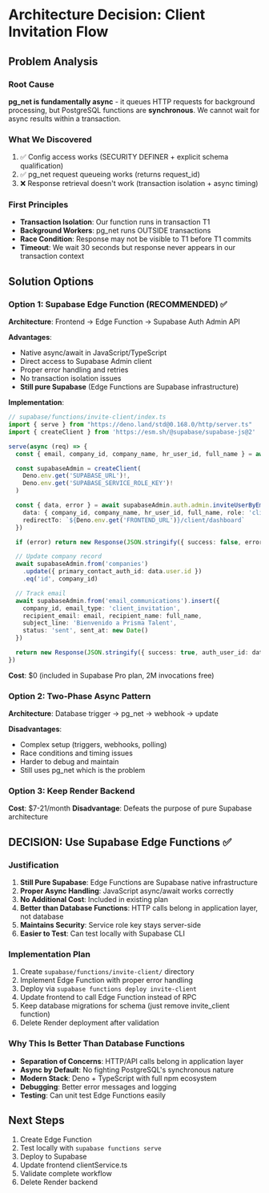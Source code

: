 # Architecture Decision: Client Invitation Flow

## Problem Analysis

### Root Cause
**pg_net is fundamentally async** - it queues HTTP requests for background processing, but PostgreSQL functions are **synchronous**. We cannot wait for async results within a transaction.

### What We Discovered
1. ✅ Config access works (SECURITY DEFINER + explicit schema qualification)
2. ✅ pg_net request queueing works (returns request_id)
3. ❌ Response retrieval doesn't work (transaction isolation + async timing)

### First Principles
- **Transaction Isolation**: Our function runs in transaction T1
- **Background Workers**: pg_net runs OUTSIDE transactions
- **Race Condition**: Response may not be visible to T1 before T1 commits
- **Timeout**: We wait 30 seconds but response never appears in our transaction context

## Solution Options

### Option 1: Supabase Edge Function (RECOMMENDED) ✅
**Architecture**: Frontend → Edge Function → Supabase Auth Admin API

**Advantages**:
- Native async/await in JavaScript/TypeScript
- Direct access to Supabase Admin client
- Proper error handling and retries
- No transaction isolation issues
- **Still pure Supabase** (Edge Functions are Supabase infrastructure)

**Implementation**:
```typescript
// supabase/functions/invite-client/index.ts
import { serve } from "https://deno.land/std@0.168.0/http/server.ts"
import { createClient } from 'https://esm.sh/@supabase/supabase-js@2'

serve(async (req) => {
  const { email, company_id, company_name, hr_user_id, full_name } = await req.json()

  const supabaseAdmin = createClient(
    Deno.env.get('SUPABASE_URL')!,
    Deno.env.get('SUPABASE_SERVICE_ROLE_KEY')!
  )

  const { data, error } = await supabaseAdmin.auth.admin.inviteUserByEmail(email, {
    data: { company_id, company_name, hr_user_id, full_name, role: 'client' },
    redirectTo: `${Deno.env.get('FRONTEND_URL')}/client/dashboard`
  })

  if (error) return new Response(JSON.stringify({ success: false, error }), { status: 400 })

  // Update company record
  await supabaseAdmin.from('companies')
    .update({ primary_contact_auth_id: data.user.id })
    .eq('id', company_id)

  // Track email
  await supabaseAdmin.from('email_communications').insert({
    company_id, email_type: 'client_invitation',
    recipient_email: email, recipient_name: full_name,
    subject_line: 'Bienvenido a Prisma Talent',
    status: 'sent', sent_at: new Date()
  })

  return new Response(JSON.stringify({ success: true, auth_user_id: data.user.id }))
})
```

**Cost**: $0 (included in Supabase Pro plan, 2M invocations free)

### Option 2: Two-Phase Async Pattern
**Architecture**: Database trigger → pg_net → webhook → update

**Disadvantages**:
- Complex setup (triggers, webhooks, polling)
- Race conditions and timing issues
- Harder to debug and maintain
- Still uses pg_net which is the problem

### Option 3: Keep Render Backend
**Cost**: $7-21/month
**Disadvantage**: Defeats the purpose of pure Supabase architecture

## DECISION: Use Supabase Edge Functions ✅

### Justification
1. **Still Pure Supabase**: Edge Functions are Supabase native infrastructure
2. **Proper Async Handling**: JavaScript async/await works correctly
3. **No Additional Cost**: Included in existing plan
4. **Better than Database Functions**: HTTP calls belong in application layer, not database
5. **Maintains Security**: Service role key stays server-side
6. **Easier to Test**: Can test locally with Supabase CLI

### Implementation Plan
1. Create `supabase/functions/invite-client/` directory
2. Implement Edge Function with proper error handling
3. Deploy via `supabase functions deploy invite-client`
4. Update frontend to call Edge Function instead of RPC
5. Keep database migrations for schema (just remove invite_client function)
6. Delete Render deployment after validation

### Why This Is Better Than Database Functions
- **Separation of Concerns**: HTTP/API calls belong in application layer
- **Async by Default**: No fighting PostgreSQL's synchronous nature
- **Modern Stack**: Deno + TypeScript with full npm ecosystem
- **Debugging**: Better error messages and logging
- **Testing**: Can unit test Edge Functions easily

## Next Steps
1. Create Edge Function
2. Test locally with `supabase functions serve`
3. Deploy to Supabase
4. Update frontend clientService.ts
5. Validate complete workflow
6. Delete Render backend
